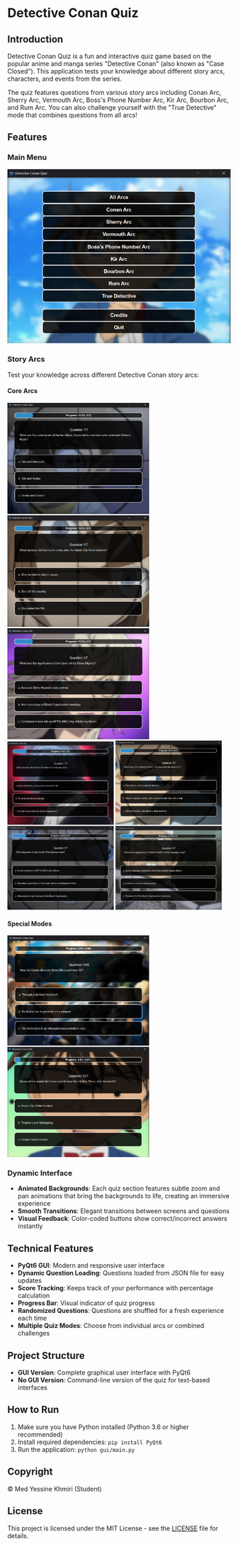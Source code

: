 # Detective Conan Quiz

## Introduction

Detective Conan Quiz is a fun and interactive quiz game based on the popular anime and manga series "Detective Conan" (also known as "Case Closed"). This application tests your knowledge about different story arcs, characters, and events from the series.

The quiz features questions from various story arcs including Conan Arc, Sherry Arc, Vermouth Arc, Boss's Phone Number Arc, Kir Arc, Bourbon Arc, and Rum Arc. You can also challenge yourself with the "True Detective" mode that combines questions from all arcs!

## Features

### Main Menu
![Main Menu](./eg/menu.png)

### Story Arcs
Test your knowledge across different Detective Conan story arcs:

#### Core Arcs
<p float="left">
  <img src="./eg/conan arc.png" width="320" />
  <img src="./eg/sherry arc.png" width="320" />
  <img src="./eg/vermouth arc.png" width="320" />
  <img src="./eg/boss's number phone arc.png" width="240" />
  <img src="./eg/kir arc.png" width="240" />
  <img src="./eg/bourbon arc.png" width="240" />
  <img src="./eg/rum arc.png" width="240" />
</p>

#### Special Modes
<p float="left">
  <img src="./eg/all arcs.png" width="320" />
  <img src="./eg/True detective conan.png" width="320" />
</p>

### Dynamic Interface
- **Animated Backgrounds**: Each quiz section features subtle zoom and pan animations that bring the backgrounds to life, creating an immersive experience
- **Smooth Transitions**: Elegant transitions between screens and questions
- **Visual Feedback**: Color-coded buttons show correct/incorrect answers instantly

## Technical Features

- **PyQt6 GUI**: Modern and responsive user interface
- **Dynamic Question Loading**: Questions loaded from JSON file for easy updates
- **Score Tracking**: Keeps track of your performance with percentage calculation
- **Progress Bar**: Visual indicator of quiz progress
- **Randomized Questions**: Questions are shuffled for a fresh experience each time
- **Multiple Quiz Modes**: Choose from individual arcs or combined challenges

## Project Structure

- **GUI Version**: Complete graphical user interface with PyQt6
- **No GUI Version**: Command-line version of the quiz for text-based interfaces

## How to Run

1. Make sure you have Python installed (Python 3.6 or higher recommended)
2. Install required dependencies: `pip install PyQt6`
3. Run the application: `python gui/main.py`

## Copyright

© Med Yessine Khmiri (Student)

## License

This project is licensed under the MIT License - see the [LICENSE](./LICENSE) file for details.

